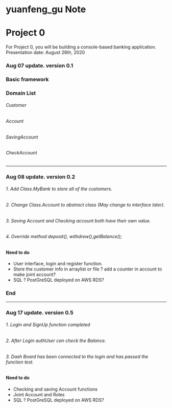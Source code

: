 # yuanfeng_gu Note
# Project 0
For Project 0, you will be building a console-based banking application. Presentation date: August 26th, 2020


### Aug 07 update. version 0.1

### Basic framework

###  Domain List

###### Customer
###### Account
###### SavingAccount
###### CheckAccount

----------------------------------------------------------------------

### Aug 08 update. version 0.2

###### 1.  Add  Class.MyBank to store all of the customers. 
###### 2.  Change Class.Account to abstract class (May change to interface later).
###### 3. Saving Account and Checking account both have their own value.
###### 4. Override method deposit(), withdrew(),getBalance();


#### Need to do 

- User interface, login and register function.
- Store the customer info in arraylist or file ? add a counter in account to make joint account?
- SQL ? PostGreSQL deployed on AWS RDS? 

### End

-------------------------------------------------------------------------

### Aug 17 update. version 0.5

###### 1.  Login and SignUp function completed  
###### 2.  After Login authUser can check the Balance.
###### 3.  Dash Board has been connected to the login and has passed the function test.

#### Need to do 

- Checking and saving Account functions
- Joint Account and Roles
- SQL ? PostGreSQL deployed on AWS RDS? 


